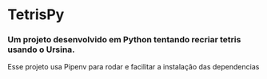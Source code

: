 # TetrisPy
### Um projeto desenvolvido em Python tentando recriar tetris usando o Ursina.

Esse projeto usa Pipenv para rodar e facilitar a instalação das dependencias
